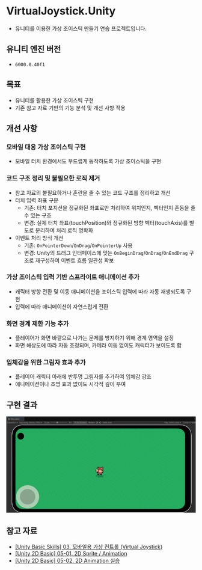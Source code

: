 # VirtualJoystick.Unity
- 유니티를 이용한 가상 조이스틱 만들기 연습 프로젝트입니다.

## 유니티 엔진 버전
- `6000.0.40f1`

## 목표
- 유니티를 활용한 가상 조이스틱 구현
- 기존 참고 자료 기반의 기능 분석 및 개선 사항 적용

## 개선 사항

### 모바일 대응 가상 조이스틱 구현
- 모바일 터치 환경에서도 부드럽게 동작하도록 가상 조이스틱을 구현

### 코드 구조 정리 및 불필요한 로직 제거
- 참고 자료의 불필요하거나 혼란을 줄 수 있는 코드 구조를 정리하고 개선
- 터치 입력 좌표 구분
  - 기존: 터치 포지션을 정규화된 좌표로만 처리하여 위치인지, 벡터인지 혼동을 줄 수 있는 구조
  - 변경: 실제 터치 좌표(touchPosition)와 정규화된 방향 벡터(touchAxis)를 별도로 분리하여 처리 로직 명확화
- 이벤트 처리 방식 개선
  - 기존: `OnPointerDown`/`OnDrag`/`OnPointerUp` 사용
  - 변경: Unity의 드래그 인터페이스에 맞는 `OnBeginDrag`/`OnDrag`/`OnEndDrag` 구조로 재구성하여 이벤트 흐름 일관성 확보

### 가상 조이스틱 입력 기반 스프라이트 애니메이션 추가
- 캐릭터 방향 전환 및 이동 애니메이션을 조이스틱 입력에 따라 자동 재생되도록 구현
- 입력에 따라 애니메이션이 자연스럽게 전환

### 화면 경계 제한 기능 추가
- 플레이어가 화면 바깥으로 나가는 문제를 방지하기 위해 경계 영역을 설정
- 화면 해상도에 따라 자동 조정되며, 카메라 이동 없이도 캐릭터가 보이도록 함

### 입체감을 위한 그림자 효과 추가
- 플레이어 캐릭터 아래에 반투명 그림자를 추가하여 입체감 강조
- 애니메이션이나 조명 효과 없이도 시각적 깊이 부여

## 구현 결과

![Result](./Image/Result.gif)

## 참고 자료
- [[Unity Basic Skills] 03. 모바일용 가상 컨트롤 (Virtual Joystick)](https://www.youtube.com/watch?v=yWRdnmLHHb8&t=144s)
- [[Unity 2D Basic] 05-01. 2D Sprite / Animation](https://www.youtube.com/watch?v=jg4nCHgDCFg&t=2s)
- [[Unity 2D Basic] 05-02. 2D Animation 실습](https://www.youtube.com/watch?v=rQMbDQ1yTAo])
